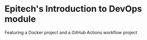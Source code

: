 # Epitech's Introduction to DevOps module

Featuring a Docker project and a GitHub Actions workflow project